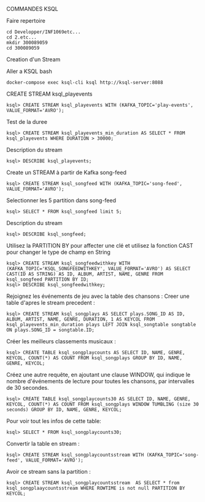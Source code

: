  COMMANDES KSQL
 
 Faire repertoire
 
 ```
 cd Developper/INF1069etc...
 cd 2.etc...
 mkdir 300089059
 cd 300089059
 ```
 
 Creation d'un Stream
 
 Aller a KSQL bash
 
 ```docker-compose exec ksql-cli ksql http://ksql-server:8088```
 
CREATE STREAM ksql_playevents
```
ksql> CREATE STREAM ksql_playevents WITH (KAFKA_TOPIC='play-events', VALUE_FORMAT='AVRO');
```

Test de la duree
``` 
ksql> CREATE STREAM ksql_playevents_min_duration AS SELECT * FROM ksql_playevents WHERE DURATION > 30000;
```
Description du stream

``` ksql> DESCRIBE ksql_playevents; ```

Create un STREAM à partir de Kafka song-feed
``` 
ksql> CREATE STREAM ksql_songfeed WITH (KAFKA_TOPIC='song-feed', VALUE_FORMAT='AVRO'); 
```
Selectionner les 5 partition dans song-feed
``` 
ksql> SELECT * FROM ksql_songfeed limit 5; 
```
Description du stream
```
ksql> DESCRIBE ksql_songfeed; 
```
Utilisez la PARTITION BY pour affecter une clé et utilisez la fonction CAST pour changer le type de champ en String
``` 
ksql> CREATE STREAM ksql_songfeedwithkey WITH (KAFKA_TOPIC='KSQL_SONGFEEDWITHKEY', VALUE_FORMAT='AVRO') AS SELECT CAST(ID AS STRING) AS ID, ALBUM, ARTIST, NAME, GENRE FROM ksql_songfeed PARTITION BY ID; 
ksql> DESCRIBE ksql_songfeedwithkey;
```
Rejoignez les événements de jeu avec la table des chansons :
Creer une table d'apres le stream precedent :
```
ksql> CREATE STREAM ksql_songplays AS SELECT plays.SONG_ID AS ID, ALBUM, ARTIST, NAME, GENRE, DURATION, 1 AS KEYCOL FROM ksql_playevents_min_duration plays LEFT JOIN ksql_songtable songtable ON plays.SONG_ID = songtable.ID;
```
Créer les meilleurs classements musicaux :

``` 
ksql> CREATE TABLE ksql_songplaycounts AS SELECT ID, NAME, GENRE, KEYCOL, COUNT(*) AS COUNT FROM ksql_songplays GROUP BY ID, NAME, GENRE, KEYCOL;
```
Créez une autre requête, en ajoutant une clause WINDOW, qui indique le nombre d'événements de lecture pour toutes les chansons, par intervalles de 30 secondes.

``` ksql> CREATE TABLE ksql_songplaycounts30 AS SELECT ID, NAME, GENRE, KEYCOL, COUNT(*) AS COUNT FROM ksql_songplays WINDOW TUMBLING (size 30 seconds) GROUP BY ID, NAME, GENRE, KEYCOL; ```

Pour voir tout les infos de cette table:
```
ksql> SELECT * FROM ksql_songplaycounts30;
```

Convertir la table en stream :
``` 
ksql> CREATE STREAM ksql_songplaycountsstream WITH (KAFKA_TOPIC='song-feed', VALUE_FORMAT='AVRO');
```
Avoir ce stream sans la partition :

``` 
ksql> CREATE STREAM ksql_songplaycountsstream  AS SELECT * from ksql_songplaaycountsstream WHERE ROWTIME is not null PARTITION BY KEYCOL; 
```

